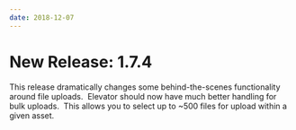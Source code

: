 ```yaml
---
date: 2018-12-07
---
```



# New Release: 1.7.4

This release dramatically changes some behind-the-scenes functionality around file uploads.  Elevator should now have much better handling for bulk uploads.  This allows you to select up to ~500 files for upload within a given asset.



